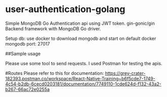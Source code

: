 # user-authentication-golang
Simple MongoDB Go Authentication api using JWT token.
gin-gonic/gin Backend framework with MongoDB Go driver.

Setup db: use docker to download mongodb and start on default docker mongodb port: 27017

##Sample usage

Please use some tool to send requests. I used Postman for testing the apis.

#Routes
Please refer to this for documentation: https://grey-crater-182393.postman.co/workspace/React-Native-Training~b6f5cde7-1749-4c54-b2db-6cecd0203181/documentation/7749110-1cde624d-f132-43a2-b267-66ac72e0255a
